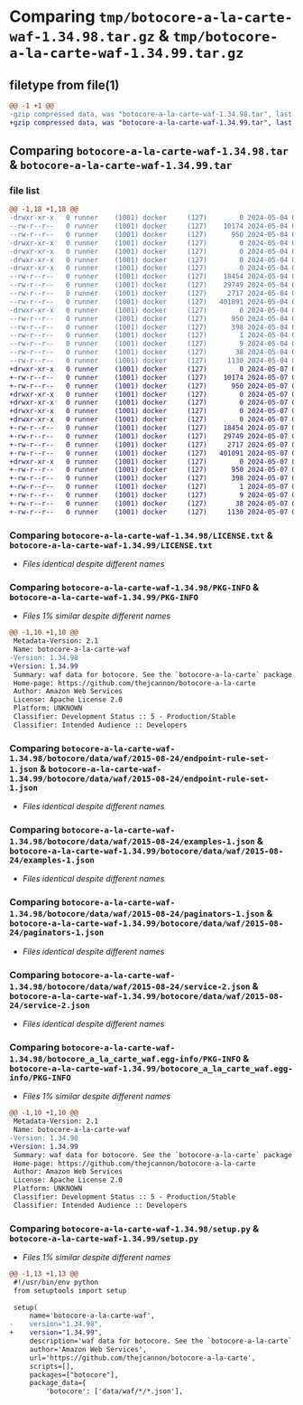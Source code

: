 # Comparing `tmp/botocore-a-la-carte-waf-1.34.98.tar.gz` & `tmp/botocore-a-la-carte-waf-1.34.99.tar.gz`

## filetype from file(1)

```diff
@@ -1 +1 @@
-gzip compressed data, was "botocore-a-la-carte-waf-1.34.98.tar", last modified: Sat May  4 01:01:43 2024, max compression
+gzip compressed data, was "botocore-a-la-carte-waf-1.34.99.tar", last modified: Tue May  7 01:02:45 2024, max compression
```

## Comparing `botocore-a-la-carte-waf-1.34.98.tar` & `botocore-a-la-carte-waf-1.34.99.tar`

### file list

```diff
@@ -1,18 +1,18 @@
-drwxr-xr-x   0 runner    (1001) docker     (127)        0 2024-05-04 01:01:43.346285 botocore-a-la-carte-waf-1.34.98/
--rw-r--r--   0 runner    (1001) docker     (127)    10174 2024-05-04 01:01:43.000000 botocore-a-la-carte-waf-1.34.98/LICENSE.txt
--rw-r--r--   0 runner    (1001) docker     (127)      950 2024-05-04 01:01:43.346285 botocore-a-la-carte-waf-1.34.98/PKG-INFO
-drwxr-xr-x   0 runner    (1001) docker     (127)        0 2024-05-04 01:01:43.342285 botocore-a-la-carte-waf-1.34.98/botocore/
-drwxr-xr-x   0 runner    (1001) docker     (127)        0 2024-05-04 01:01:43.342285 botocore-a-la-carte-waf-1.34.98/botocore/data/
-drwxr-xr-x   0 runner    (1001) docker     (127)        0 2024-05-04 01:01:43.342285 botocore-a-la-carte-waf-1.34.98/botocore/data/waf/
-drwxr-xr-x   0 runner    (1001) docker     (127)        0 2024-05-04 01:01:43.342285 botocore-a-la-carte-waf-1.34.98/botocore/data/waf/2015-08-24/
--rw-r--r--   0 runner    (1001) docker     (127)    18454 2024-05-04 01:01:11.000000 botocore-a-la-carte-waf-1.34.98/botocore/data/waf/2015-08-24/endpoint-rule-set-1.json
--rw-r--r--   0 runner    (1001) docker     (127)    29749 2024-05-04 01:01:11.000000 botocore-a-la-carte-waf-1.34.98/botocore/data/waf/2015-08-24/examples-1.json
--rw-r--r--   0 runner    (1001) docker     (127)     2717 2024-05-04 01:01:11.000000 botocore-a-la-carte-waf-1.34.98/botocore/data/waf/2015-08-24/paginators-1.json
--rw-r--r--   0 runner    (1001) docker     (127)   401091 2024-05-04 01:01:11.000000 botocore-a-la-carte-waf-1.34.98/botocore/data/waf/2015-08-24/service-2.json
-drwxr-xr-x   0 runner    (1001) docker     (127)        0 2024-05-04 01:01:43.346285 botocore-a-la-carte-waf-1.34.98/botocore_a_la_carte_waf.egg-info/
--rw-r--r--   0 runner    (1001) docker     (127)      950 2024-05-04 01:01:43.000000 botocore-a-la-carte-waf-1.34.98/botocore_a_la_carte_waf.egg-info/PKG-INFO
--rw-r--r--   0 runner    (1001) docker     (127)      398 2024-05-04 01:01:43.000000 botocore-a-la-carte-waf-1.34.98/botocore_a_la_carte_waf.egg-info/SOURCES.txt
--rw-r--r--   0 runner    (1001) docker     (127)        1 2024-05-04 01:01:43.000000 botocore-a-la-carte-waf-1.34.98/botocore_a_la_carte_waf.egg-info/dependency_links.txt
--rw-r--r--   0 runner    (1001) docker     (127)        9 2024-05-04 01:01:43.000000 botocore-a-la-carte-waf-1.34.98/botocore_a_la_carte_waf.egg-info/top_level.txt
--rw-r--r--   0 runner    (1001) docker     (127)       38 2024-05-04 01:01:43.346285 botocore-a-la-carte-waf-1.34.98/setup.cfg
--rw-r--r--   0 runner    (1001) docker     (127)     1130 2024-05-04 01:01:43.000000 botocore-a-la-carte-waf-1.34.98/setup.py
+drwxr-xr-x   0 runner    (1001) docker     (127)        0 2024-05-07 01:02:45.484092 botocore-a-la-carte-waf-1.34.99/
+-rw-r--r--   0 runner    (1001) docker     (127)    10174 2024-05-07 01:02:45.000000 botocore-a-la-carte-waf-1.34.99/LICENSE.txt
+-rw-r--r--   0 runner    (1001) docker     (127)      950 2024-05-07 01:02:45.484092 botocore-a-la-carte-waf-1.34.99/PKG-INFO
+drwxr-xr-x   0 runner    (1001) docker     (127)        0 2024-05-07 01:02:45.480092 botocore-a-la-carte-waf-1.34.99/botocore/
+drwxr-xr-x   0 runner    (1001) docker     (127)        0 2024-05-07 01:02:45.480092 botocore-a-la-carte-waf-1.34.99/botocore/data/
+drwxr-xr-x   0 runner    (1001) docker     (127)        0 2024-05-07 01:02:45.480092 botocore-a-la-carte-waf-1.34.99/botocore/data/waf/
+drwxr-xr-x   0 runner    (1001) docker     (127)        0 2024-05-07 01:02:45.480092 botocore-a-la-carte-waf-1.34.99/botocore/data/waf/2015-08-24/
+-rw-r--r--   0 runner    (1001) docker     (127)    18454 2024-05-07 01:02:11.000000 botocore-a-la-carte-waf-1.34.99/botocore/data/waf/2015-08-24/endpoint-rule-set-1.json
+-rw-r--r--   0 runner    (1001) docker     (127)    29749 2024-05-07 01:02:11.000000 botocore-a-la-carte-waf-1.34.99/botocore/data/waf/2015-08-24/examples-1.json
+-rw-r--r--   0 runner    (1001) docker     (127)     2717 2024-05-07 01:02:11.000000 botocore-a-la-carte-waf-1.34.99/botocore/data/waf/2015-08-24/paginators-1.json
+-rw-r--r--   0 runner    (1001) docker     (127)   401091 2024-05-07 01:02:11.000000 botocore-a-la-carte-waf-1.34.99/botocore/data/waf/2015-08-24/service-2.json
+drwxr-xr-x   0 runner    (1001) docker     (127)        0 2024-05-07 01:02:45.484092 botocore-a-la-carte-waf-1.34.99/botocore_a_la_carte_waf.egg-info/
+-rw-r--r--   0 runner    (1001) docker     (127)      950 2024-05-07 01:02:45.000000 botocore-a-la-carte-waf-1.34.99/botocore_a_la_carte_waf.egg-info/PKG-INFO
+-rw-r--r--   0 runner    (1001) docker     (127)      398 2024-05-07 01:02:45.000000 botocore-a-la-carte-waf-1.34.99/botocore_a_la_carte_waf.egg-info/SOURCES.txt
+-rw-r--r--   0 runner    (1001) docker     (127)        1 2024-05-07 01:02:45.000000 botocore-a-la-carte-waf-1.34.99/botocore_a_la_carte_waf.egg-info/dependency_links.txt
+-rw-r--r--   0 runner    (1001) docker     (127)        9 2024-05-07 01:02:45.000000 botocore-a-la-carte-waf-1.34.99/botocore_a_la_carte_waf.egg-info/top_level.txt
+-rw-r--r--   0 runner    (1001) docker     (127)       38 2024-05-07 01:02:45.484092 botocore-a-la-carte-waf-1.34.99/setup.cfg
+-rw-r--r--   0 runner    (1001) docker     (127)     1130 2024-05-07 01:02:45.000000 botocore-a-la-carte-waf-1.34.99/setup.py
```

### Comparing `botocore-a-la-carte-waf-1.34.98/LICENSE.txt` & `botocore-a-la-carte-waf-1.34.99/LICENSE.txt`

 * *Files identical despite different names*

### Comparing `botocore-a-la-carte-waf-1.34.98/PKG-INFO` & `botocore-a-la-carte-waf-1.34.99/PKG-INFO`

 * *Files 1% similar despite different names*

```diff
@@ -1,10 +1,10 @@
 Metadata-Version: 2.1
 Name: botocore-a-la-carte-waf
-Version: 1.34.98
+Version: 1.34.99
 Summary: waf data for botocore. See the `botocore-a-la-carte` package for more info.
 Home-page: https://github.com/thejcannon/botocore-a-la-carte
 Author: Amazon Web Services
 License: Apache License 2.0
 Platform: UNKNOWN
 Classifier: Development Status :: 5 - Production/Stable
 Classifier: Intended Audience :: Developers
```

### Comparing `botocore-a-la-carte-waf-1.34.98/botocore/data/waf/2015-08-24/endpoint-rule-set-1.json` & `botocore-a-la-carte-waf-1.34.99/botocore/data/waf/2015-08-24/endpoint-rule-set-1.json`

 * *Files identical despite different names*

### Comparing `botocore-a-la-carte-waf-1.34.98/botocore/data/waf/2015-08-24/examples-1.json` & `botocore-a-la-carte-waf-1.34.99/botocore/data/waf/2015-08-24/examples-1.json`

 * *Files identical despite different names*

### Comparing `botocore-a-la-carte-waf-1.34.98/botocore/data/waf/2015-08-24/paginators-1.json` & `botocore-a-la-carte-waf-1.34.99/botocore/data/waf/2015-08-24/paginators-1.json`

 * *Files identical despite different names*

### Comparing `botocore-a-la-carte-waf-1.34.98/botocore/data/waf/2015-08-24/service-2.json` & `botocore-a-la-carte-waf-1.34.99/botocore/data/waf/2015-08-24/service-2.json`

 * *Files identical despite different names*

### Comparing `botocore-a-la-carte-waf-1.34.98/botocore_a_la_carte_waf.egg-info/PKG-INFO` & `botocore-a-la-carte-waf-1.34.99/botocore_a_la_carte_waf.egg-info/PKG-INFO`

 * *Files 1% similar despite different names*

```diff
@@ -1,10 +1,10 @@
 Metadata-Version: 2.1
 Name: botocore-a-la-carte-waf
-Version: 1.34.98
+Version: 1.34.99
 Summary: waf data for botocore. See the `botocore-a-la-carte` package for more info.
 Home-page: https://github.com/thejcannon/botocore-a-la-carte
 Author: Amazon Web Services
 License: Apache License 2.0
 Platform: UNKNOWN
 Classifier: Development Status :: 5 - Production/Stable
 Classifier: Intended Audience :: Developers
```

### Comparing `botocore-a-la-carte-waf-1.34.98/setup.py` & `botocore-a-la-carte-waf-1.34.99/setup.py`

 * *Files 1% similar despite different names*

```diff
@@ -1,13 +1,13 @@
 #!/usr/bin/env python
 from setuptools import setup
 
 setup(
     name='botocore-a-la-carte-waf',
-    version="1.34.98",
+    version="1.34.99",
     description='waf data for botocore. See the `botocore-a-la-carte` package for more info.',
     author='Amazon Web Services',
     url='https://github.com/thejcannon/botocore-a-la-carte',
     scripts=[],
     packages=["botocore"],
     package_data={
         'botocore': ['data/waf/*/*.json'],
```

